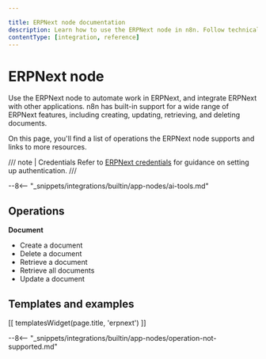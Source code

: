 ```yaml
---

title: ERPNext node documentation
description: Learn how to use the ERPNext node in n8n. Follow technical documentation to integrate ERPNext node into your workflows.
contentType: [integration, reference]
---
```


# ERPNext node

Use the ERPNext node to automate work in ERPNext, and integrate ERPNext with other applications. n8n has built-in support for a wide range of ERPNext features, including creating, updating, retrieving, and deleting documents. 

On this page, you'll find a list of operations the ERPNext node supports and links to more resources.

/// note | Credentials
Refer to [ERPNext credentials](/integrations/builtin/credentials/erpnext.md) for guidance on setting up authentication. 
///

--8<-- "_snippets/integrations/builtin/app-nodes/ai-tools.md"

## Operations

**Document**
- Create a document
- Delete a document
- Retrieve a document
- Retrieve all documents
- Update a document

## Templates and examples

<!-- see https://www.notion.so/n8n/Pull-in-templates-for-the-integrations-pages-37c716837b804d30a33b47475f6e3780 -->
[[ templatesWidget(page.title, 'erpnext') ]]

--8<-- "_snippets/integrations/builtin/app-nodes/operation-not-supported.md"


